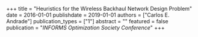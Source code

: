 +++
title = "Heuristics for the Wireless Backhaul Network Design Problem"
date = 2016-01-01
publishdate = 2019-01-01
authors = ["Carlos E. Andrade"]
publication_types = ["1"]
abstract = ""
featured = false
publication = "*INFORMS Optimization Society Conference*"
+++

